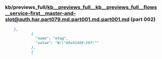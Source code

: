 ### kb/previews_full/kb__previews_full__kb__previews_full__flows__service-first__master-and-slot@auth.har.part079.md.part001.md.part001.md (part 002)

```md
    },
            {
              "name": "etag",
              "value": "W/\"68e51480-297\""
            },
            {
   
```

```
